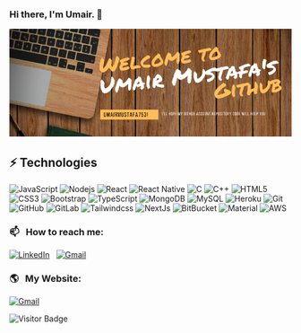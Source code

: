 ### Hi there, I'm Umair. 👋

![Umair Mustafa's Cover](https://github.com/umairmustafa753/umairmustafa753/blob/main/images/umair's_github%20profile_pic.png)


## ⚡ Technologies

![JavaScript](https://img.shields.io/badge/-JavaScript-black?style=flat-square&logo=javascript)
![Nodejs](https://img.shields.io/badge/-Nodejs-black?style=flat-square&logo=Node.js)
![React](https://img.shields.io/badge/-React-black?style=flat-square&logo=react)
![React Native](https://img.shields.io/badge/-ReactNative-black?style=flat-square&logo=react)
![C](https://img.shields.io/badge/-C-00599C?style=flat-square&logo=c)
![C++](https://img.shields.io/badge/-C++-00599C?style=flat-square&logo=c)
![HTML5](https://img.shields.io/badge/-HTML5-E34F26?style=flat-square&logo=html5&logoColor=white)
![CSS3](https://img.shields.io/badge/-CSS3-1572B6?style=flat-square&logo=css3)
![Bootstrap](https://img.shields.io/badge/-Bootstrap-563D7C?style=flat-square&logo=bootstrap)
![TypeScript](https://img.shields.io/badge/-TypeScript-007ACC?style=flat-square&logo=typescript)
![MongoDB](https://img.shields.io/badge/-MongoDB-black?style=flat-square&logo=mongodb)
![MySQL](https://img.shields.io/badge/-MySQL-black?style=flat-square&logo=mysql)
![Heroku](https://img.shields.io/badge/-Heroku-430098?style=flat-square&logo=heroku)
![Git](https://img.shields.io/badge/-Git-black?style=flat-square&logo=git)
![GitHub](https://img.shields.io/badge/-GitHub-181717?style=flat-square&logo=github)
![GitLab](https://img.shields.io/badge/-GitLab-FCA121?style=flat-square&logo=gitlab)
![Tailwindcss](https://img.shields.io/badge/-Tailwindcss-4287f5?style=flat-square&logo=tailwindcss)
![NextJs](https://img.shields.io/badge/next.js-000000?style=for-the-badge&logo=nextdotjs&logoColor=white)
![BitBucket](https://img.shields.io/badge/Bitbucket-0747a6?style=for-the-badge&logo=bitbucket&logoColor=white)
![Material](https://img.shields.io/badge/Material%20UI-007FFF?style=for-the-badge&logo=mui&logoColor=white)
![AWS](https://img.shields.io/badge/Amazon_AWS-FF9900?style=for-the-badge&logo=amazonaws&logoColor=white)

### 📫 &nbsp; How to reach me:

<a href="https://www.linkedin.com/in/umairmustafa753/"><img alt="LinkedIn" src="https://img.shields.io/badge/linkedin%20-%230077B5.svg?&style=flat&logo=linkedin&logoColor=white"/></a> &nbsp;
<a href="mailto:umairmustafa753@gmail.com"><img alt="Gmail" src="https://img.shields.io/badge/Gmail-D14836?style=flat&logo=gmail&logoColor=white" /></a> &nbsp;

### 🌎 &nbsp; My Website:

<a href="https://umairmustafa.herokuapp.com"><img alt="Gmail" src="https://img.shields.io/badge/website-000000?style=for-the-badge&logo=About.me&logoColor=white" /></a> &nbsp;


![Visitor Badge](https://visitor-badge.laobi.icu/badge?page_id=umairmustafa753.umairmustafa753)
